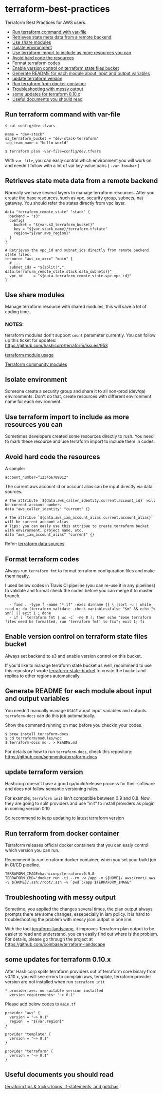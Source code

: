 # terraform-best-practices

Terraform Best Practices for AWS users.

* [Run terraform command with var-file](#run-terraform-command-with-var-file)
* [Retrieves state meta data from a remote backend](#retrieves-state-meta-data-from-a-remote-backend)
* [Use share modules](#use-share-modules)
* [Isolate environment](#isolate-environment)
* [Use terraform import to include as more resources you can](#use-terraform-import-to-include-as-more-resources-you-can)
* [Avoid hard code the resources](#avoid-hard-code-the-resources)
* [Format terraform codes](#format-terraform-codes)
* [Enable version control on terraform state files bucket](#enable-version-control-on-terraform-state-files-bucket)
* [Generate README for each module about input and output variables](#generate-readme-for-each-module-about-input-and-output-variables)
* [update terraform version](#update-terraform-version)
* [Run terraform from docker container](#run-terraform-from-docker-container)
* [Troubleshooting with messy output](#troubleshooting-with-messy-output)
* [some updates for terraform 0.10.x](#some-updates-for-terraform-0.10.x)
* [Useful documents you should read](#useful-documents-you-should-read)

## Run terraform command with var-file

```
$ cat config/dev.tfvars

name = "dev-stack"
s3_terraform_bucket = "dev-stack-terraform"
tag_team_name = "hello-world"
 
$ terraform plan -var-file=config/dev.tfvars 
```

With `var-file`, you can easly control which environment you will work on and needn't follow with a lot of var key-value pairs ( `-var foo=bar` )

## Retrieves state meta data from a remote backend

Normally we have several layers to manage terraform resources. After you create the base resources, such as vpc, security group, subnets, nat gateway. You should refer the states directly from vpc layer.

```
data "terraform_remote_state" "stack" {
  backend = "s3"
  config{
    bucket = "${var.s3_terraform_bucket}"
    key = "${var.stack_name}/terraform.tfstate"
    region="${var.aws_region}"
  }
}
 
# Retrieves the vpc_id and subnet_ids directly from remote backend state files.
resource "aws_xx_xxxx" "main" {
  # ...
  subnet_ids = "${split(",", data.terraform_remote_state.stack.data_subnets)}"
  vpc_id     = "${data.terraform_remote_state.vpc.vpc_id}"
}
```

## Use share modules

Manage terraform resource with shared modules, this will save a lot of coding time. 

### NOTES:

terraform modules don't support `count` parameter currently. You can follow up this ticket for updates: https://github.com/hashicorp/terraform/issues/953

[terraform module usage](https://www.terraform.io/docs/modules/usage.html)

[Terraform community modules](https://github.com/terraform-community-modules)

## Isolate environment

Someone create a security group and share it to all non-prod (dev/qa) environments. Don't do that, create resources with different environment name for each environment.


## Use terraform import to include as more resources you can

Sometimes developers created some resources directly to rush. You need to mark these resource and use terraform import to include them in codes. 

## Avoid hard code the resources

A sample:
```
account_number=“123456789012"
```

The current aws account id or account alias can be input directly via data sources.

```
# The attribute `${data.aws_caller_identity.current.account_id}` will be current account number. 
data "aws_caller_identity" "current" {}

# The attribue `${data.aws_iam_account_alias.current.account_alias}` will be current account alias
# Tips: you can easly use this attribue to create terraform bucket with environment, project name, etc.
data "aws_iam_account_alias" "current" {}
```

Refer: [terraform data sources](https://www.terraform.io/docs/providers/aws/)

## Format terraform codes

Always run `terraform fmt` to format terraform configuration files and make them neatly.

I used below codes in Travis CI pipeline (you can re-use it in any pipelines) to validate and format check the codes before you can merge it to master branch.

      - find . -type f -name "*.tf" -exec dirname {} \;|sort -u | while read m; do (terraform validate -check-variables=false "$m" && echo "√ $m") || exit 1 ; done
      - if [ `terraform fmt | wc -c` -ne 0 ]; then echo "Some terraform files need be formatted, run 'terraform fmt' to fix"; exit 1; fi
      

## Enable version control on terraform state files bucket

Always set backend to s3 and enable version control on this bucket. 

If you'd like to manage terraform state bucket as well, recommend to use this repostory I wrote [terraform-state-bucket](https://github.com/BWITS/terraform-state-bucket) to create the bucket and replica to other regions automatically. 

## Generate README for each module about input and output variables

You needn't manually manage `USAGE` about input variables and outputs. `terraform-docs` can do this job automatically.

Show the command running on mac before you checkin your codes.
```
$ brew install terraform-docs
$ cd terraform/modules/vpc
$ terraform-docs md . > README.md
```

For details on how to run `terraform-docs`, check this repository: https://github.com/segmentio/terraform-docs

## update terraform version

Hashicorp doesn't have a good qa/build/release process for their software and does not follow semantic versioning rules.

For example, `terraform init` isn't compatible between 0.9 and 0.8. Now they are going to split providers and use "init" to install providers as plugin in coming version 0.10

So recommend to keep updating to latest terraform version

## Run terraform from docker container

Terraform releases official docker containers that you can easly control which version you can run.

Recommend to run terraform docker container, when you set your build job in CI/CD pipeline.

```
TERRAFORM_IMAGE=hashicorp/terraform:0.9.8
TERRAFORM_CMD="docker run -ti --rm -w /app -v ${HOME}/.aws:/root/.aws -v ${HOME}/.ssh:/root/.ssh -v `pwd`:/app $TERRAFORM_IMAGE"
```

## Troubleshooting with messy output

Sometime, you applied the changes several times, the plan output always prompts there are some changes, essepecially in iam policy.  It is hard to troubleshooting the problem with messy json output in one line.

With the tool [terraform-landscape](https://github.com/coinbase/terraform-landscape), it improves Terraform plan output to be easier to read and understand, you can easily find out where is the problem. For details, please go through the project at https://github.com/coinbase/terraform-landscape

## some updates for terraform 0.10.x

After Hashicorp splits terraform providers out of terraform core binary from v0.10.x, you will see errors to complain aws, template, terraform provider version are not installed when run `terraform init`

```
* provider.aws: no suitable version installed
  version requirements: "~> 0.1"
```
Please add below codes to `main.tf`

```
provider "aws" {
  version = "~> 0.1"
  region  = "${var.region}"
}

provider "template" {
  version = "~> 0.1"
}

provider "terraform" {
  version = "~> 0.1"
}
```

## Useful documents you should read

[terraform tips & tricks: loops, if-statements, and gotchas](://blog.gruntwork.io/terraform-tips-tricks-loops-if-statements-and-gotchas-f739bbae55f9)
